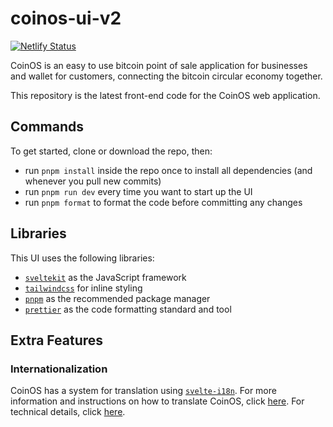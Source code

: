# coinos-ui-v2

[![Netlify Status](https://api.netlify.com/api/v1/badges/dc5c8c09-6b16-4878-afb4-a288c26cc9b1/deploy-status)](https://app.netlify.com/sites/coinos/deploys)

CoinOS is an easy to use bitcoin point of sale application for businesses and wallet for customers, connecting the bitcoin circular economy together.

This repository is the latest front-end code for the CoinOS web application.

## Commands

To get started, clone or download the repo, then:

- run `pnpm install` inside the repo once to install all dependencies (and whenever you pull new commits)
- run `pnpm run dev` every time you want to start up the UI
- run `pnpm format` to format the code before committing any changes

## Libraries

This UI uses the following libraries:

- [`sveltekit`](https://kit.svelte.dev/) as the JavaScript framework
- [`tailwindcss`](https://tailwindcss.com/) for inline styling
- [`pnpm`](https://pnpm.io/) as the recommended package manager
- [`prettier`](https://prettier.io/) as the code formatting standard and tool

## Extra Features

### Internationalization

CoinOS has a system for translation using [`svelte-i18n`](https://www.npmjs.com/package/svelte-i18n). For more information and instructions on how to translate CoinOS, click [here](./doc/i18n.md). For technical details, click [here](./doc/i18n-technical.md).
